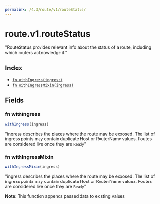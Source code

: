 ```yaml
---
permalink: /4.3/route/v1/routeStatus/
---
```


# route.v1.routeStatus

"RouteStatus provides relevant info about the status of a route, including which routers acknowledge it."

## Index

* [`fn withIngress(ingress)`](#fn-withingress)
* [`fn withIngressMixin(ingress)`](#fn-withingressmixin)

## Fields

### fn withIngress

```ts
withIngress(ingress)
```

"ingress describes the places where the route may be exposed. The list of ingress points may contain duplicate Host or RouterName values. Routes are considered live once they are `Ready`"

### fn withIngressMixin

```ts
withIngressMixin(ingress)
```

"ingress describes the places where the route may be exposed. The list of ingress points may contain duplicate Host or RouterName values. Routes are considered live once they are `Ready`"

**Note:** This function appends passed data to existing values